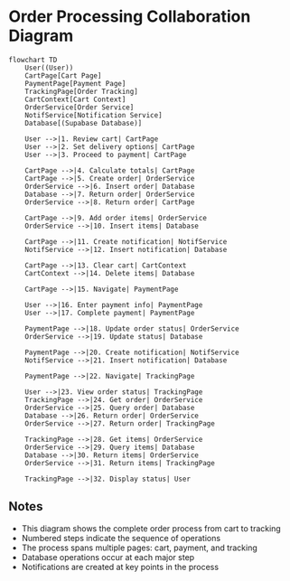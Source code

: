 
# Order Processing Collaboration Diagram

```mermaid
flowchart TD
    User((User))
    CartPage[Cart Page]
    PaymentPage[Payment Page]
    TrackingPage[Order Tracking]
    CartContext[Cart Context]
    OrderService[Order Service]
    NotifService[Notification Service]
    Database[(Supabase Database)]
    
    User -->|1. Review cart| CartPage
    User -->|2. Set delivery options| CartPage
    User -->|3. Proceed to payment| CartPage
    
    CartPage -->|4. Calculate totals| CartPage
    CartPage -->|5. Create order| OrderService
    OrderService -->|6. Insert order| Database
    Database -->|7. Return order| OrderService
    OrderService -->|8. Return order| CartPage
    
    CartPage -->|9. Add order items| OrderService
    OrderService -->|10. Insert items| Database
    
    CartPage -->|11. Create notification| NotifService
    NotifService -->|12. Insert notification| Database
    
    CartPage -->|13. Clear cart| CartContext
    CartContext -->|14. Delete items| Database
    
    CartPage -->|15. Navigate| PaymentPage
    
    User -->|16. Enter payment info| PaymentPage
    User -->|17. Complete payment| PaymentPage
    
    PaymentPage -->|18. Update order status| OrderService
    OrderService -->|19. Update status| Database
    
    PaymentPage -->|20. Create notification| NotifService
    NotifService -->|21. Insert notification| Database
    
    PaymentPage -->|22. Navigate| TrackingPage
    
    User -->|23. View order status| TrackingPage
    TrackingPage -->|24. Get order| OrderService
    OrderService -->|25. Query order| Database
    Database -->|26. Return order| OrderService
    OrderService -->|27. Return order| TrackingPage
    
    TrackingPage -->|28. Get items| OrderService
    OrderService -->|29. Query items| Database
    Database -->|30. Return items| OrderService
    OrderService -->|31. Return items| TrackingPage
    
    TrackingPage -->|32. Display status| User
```

## Notes
- This diagram shows the complete order process from cart to tracking
- Numbered steps indicate the sequence of operations
- The process spans multiple pages: cart, payment, and tracking
- Database operations occur at each major step
- Notifications are created at key points in the process

